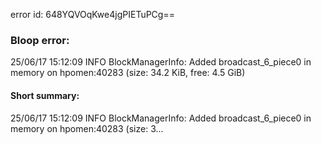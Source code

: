 error id: 648YQVOqKwe4jgPIETuPCg==
### Bloop error:

25/06/17 15:12:09 INFO BlockManagerInfo: Added broadcast_6_piece0 in memory on hpomen:40283 (size: 34.2 KiB, free: 4.5 GiB)
#### Short summary: 

25/06/17 15:12:09 INFO BlockManagerInfo: Added broadcast_6_piece0 in memory on hpomen:40283 (size: 3...